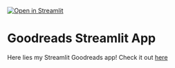 [![Open in Streamlit](https://static.streamlit.io/badges/streamlit_badge_black_white.svg)](http://www.tylerjrichards.com/books_reco.html)

# Goodreads Streamlit App

Here lies my Streamlit Goodreads app! Check it out [here](http://www.tylerjrichards.com/book_reco.html)
